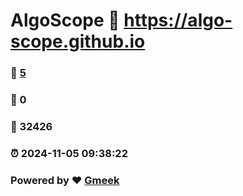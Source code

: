 # AlgoScope :link: https://algo-scope.github.io 
### :page_facing_up: [5](https://algo-scope.github.io/tag.html) 
### :speech_balloon: 0 
### :hibiscus: 32426 
### :alarm_clock: 2024-11-05 09:38:22 
### Powered by :heart: [Gmeek](https://github.com/Meekdai/Gmeek)
